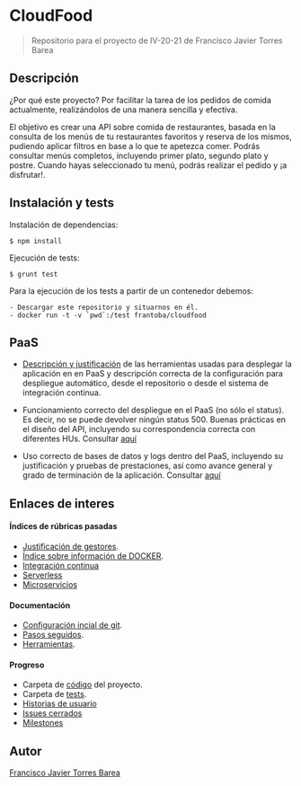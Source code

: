 # CloudFood
> Repositorio para el proyecto de IV-20-21 de Francisco Javier Torres Barea

## Descripción

¿Por qué este proyecto? Por facilitar la tarea de los pedidos de comida actualmente, realizándolos de una manera sencilla y efectiva.

El objetivo es crear una API sobre comida de restaurantes, basada en la consulta de los menús de tu restaurantes favoritos y reserva de los mismos, pudiendo aplicar filtros en base a lo que te apetezca comer. Podrás consultar menús completos, incluyendo primer plato, segundo plato y postre. Cuando hayas seleccionado tu menú, podrás realizar el pedido y ¡a disfrutar!.

## Instalación y tests
Instalación de dependencias:
~~~
$ npm install
~~~
Ejecución de tests:
~~~
$ grunt test
~~~

Para la ejecución de los tests a partir de un contenedor debemos:
~~~
- Descargar este repositorio y situarnos en él.
- docker run -t -v `pwd`:/test frantoba/cloudfood
~~~

## PaaS

- [Descripción y justificación](./docs/just_paas.md) de las herramientas usadas para desplegar la aplicación en en PaaS y descripción correcta de la configuración para despliegue automático, desde el repositorio o desde el sistema de integración continua.

- Funcionamiento correcto del despliegue en el PaaS (no sólo el status). Es decir, no se puede devolver ningún status 500. Buenas prácticas en el diseño del API, incluyendo su correspondencia correcta con diferentes HUs. Consultar [aquí](./docs/func_paas.md)

- Uso correcto de bases de datos y logs dentro del PaaS, incluyendo su justificación y pruebas de prestaciones, así como avance general y grado de terminación de la aplicación. Consultar [aquí](./docs/bd_paas.md)



## Enlaces de interes

#### Índices de rúbricas pasadas
- [Justificación de gestores](./docs/just_her.md).
- [Índice sobre información de DOCKER](./docs/indicedocker.md).
- [Integración continua](./docs/icont.md)
- [Serverless](./docs/serverless.md)
- [Microservicios](./docs/microservicios.md)


#### Documentación
- [Configuración incial de git](./docs/configuracion_inicial.md).
- [Pasos seguidos](./docs/pasos.md).
- [Herramientas](./docs/herramientas.md).

#### Progreso
- Carpeta de [código](./src) del proyecto.
- Carpeta de [tests](./tests).
- [Historias de usuario](https://github.com/FranToBa/CloudFood/issues?q=is%3Aopen+is%3Aissue+label%3Auser-stories)
- [Issues cerrados](https://github.com/FranToBa/CloudFood/issues?q=is%3Aissue+is%3Aclosed)
- [Milestones](https://github.com/FranToBa/CloudFood/milestones)




## Autor
[Francisco Javier Torres Barea](https://github.com/FranToBa)
